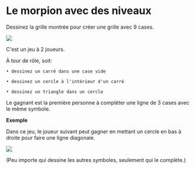 # Le morpion avec des niveaux

Dessinez la grille montrée pour créer une grille avec 9 cases.

![](https://github.com/supportingami/sami-maths-club/blob/master/maths-club-pack/images/tic-tac-toe-with-levels-1.png?raw=true)

C'est un jeu à 2 joueurs.

À tour de rôle, soit:

    • dessinez un carré dans une case vide
    
    • dessinez un cercle à l'intérieur d'un carré
    
    • dessinez un triangle dans un cercle

Le gagnant est la première personne à compléter une ligne de 3 cases avec le même symbole.

**Exemple**

Dans ce jeu, le joueur suivant peut gagner en mettant un cercle en bas à droite pour faire une ligne diagonale.

![](https://github.com/supportingami/sami-maths-club/blob/master/maths-club-pack/images/tic-tac-toe-with-levels-2.png?raw=true)

(Peu importe qui dessine les autres symboles, seulement qui le complète.)

